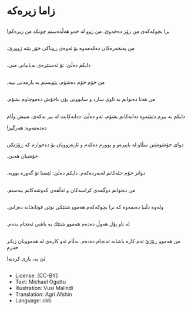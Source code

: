 # زاما زیرەكە

##
!برا بچوكەكەی من زۆر دەخەوێ. من زوو لە خەو هەڵدەستم چونكە من زیرەكم

##
.من پەنجەرەكان دەكەمەوە بۆ ئەوەی ڕوناكی خۆر بێتە ژوورێ

##
.دایكم دەڵێ: تۆ ئەستێرەی بەیانیانی منی

##
.من خۆم خۆم دەشۆم، پێویستم بە یارمەتی نییە

##
.من هەتا دەتوانم بە ئاوی سارد و سابوونی بۆن ناخۆش دەموچاوم بشۆم

##
 دایكم بە بیرم دێنێتەوە ددانەكانم بشۆم، ئەو دەڵێ: ددانەكانت لە بیر نەكەی. منیش وڵام

 !دەدەمەوە: هەرگیز

##
دوای خۆشوشتن سڵاو لە باپیرەو و پوورم دەكەم و ئارەزوویان بۆ دەخوازم كە ڕۆژێكی

 .خۆشیان هەبێ

##
.دواتر خۆم جلەكانم لەبەردەكەم. دایكم دەڵێ: ئێستا تۆ گەورە بوویە

##
.من دەتوانم دوگمەی كراسەكان و ئەڵقەی كەوشەكانم ببەستم

##
.ولەوە دڵنیا دەبمەوە كە برا بچوكەكەم هەموو شتێكی نوێی قوتابخانە دەزانێ

##
.لە ناو پۆل هەوڵ دەدەم هەموو شتێك بە باشی ئەنجام بدەم

##
من هەموو ڕۆژێ ئەم كارە باشانە ئەنجام دەدەم. بەڵام ئەو كارەی لە هەموویان زیاتر حەزم

 !لێ یە، یاری كردنە

##
* License: [CC-BY]
* Text: Michael Oguttu
* Illustration: Vusi Malindi
* Translation: Agri Afshin
* Language: ckb
